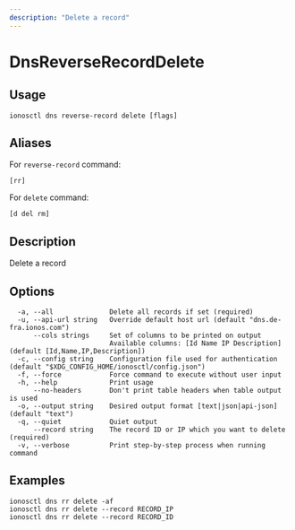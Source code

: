 ```yaml
---
description: "Delete a record"
---
```


# DnsReverseRecordDelete

## Usage

```text
ionosctl dns reverse-record delete [flags]
```

## Aliases

For `reverse-record` command:

```text
[rr]
```

For `delete` command:

```text
[d del rm]
```

## Description

Delete a record

## Options

```text
  -a, --all              Delete all records if set (required)
  -u, --api-url string   Override default host url (default "dns.de-fra.ionos.com")
      --cols strings     Set of columns to be printed on output 
                         Available columns: [Id Name IP Description] (default [Id,Name,IP,Description])
  -c, --config string    Configuration file used for authentication (default "$XDG_CONFIG_HOME/ionosctl/config.json")
  -f, --force            Force command to execute without user input
  -h, --help             Print usage
      --no-headers       Don't print table headers when table output is used
  -o, --output string    Desired output format [text|json|api-json] (default "text")
  -q, --quiet            Quiet output
      --record string    The record ID or IP which you want to delete (required)
  -v, --verbose          Print step-by-step process when running command
```

## Examples

```text
ionosctl dns rr delete -af
ionosctl dns rr delete --record RECORD_IP
ionosctl dns rr delete --record RECORD_ID
```

